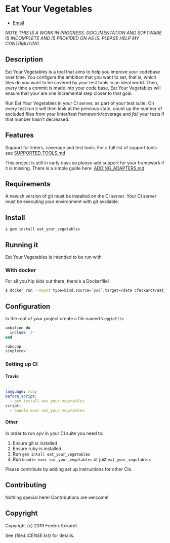 # Eat Your Vegetables

* [Email](mailto:cfeckardt@gmail.com)

_NOTE THIS IS A WORK IN PROGRESS. DOCUMENTATION AND SOFTWARE IS INCOMPLETE AND IS PROVIDED ON AS IS. PLEASE HELP MY CONTRIBUTING_

## Description
Eat Your Vegetables is a tool that aims to help you improve your codebase over
time. You configure the ambition that you want to set, that is, which files do
you want to be covered by your test tools in an ideal world. Then, every time a
commit is made into your code base, Eat Your Vegetables will ensure that your
are one incremental step closer to that goal.

Run Eat Your Vegetables in your CI server, as part of your test suite. On every
test run it will then look at the previous state, count up the number of
excluded files from your linter/test framework/coverage and _fail_ your tests if
that number hasn't decreased.

## Features
Support for linters, coverage and test tools. For a full list of support tools
see [SUPPORTED_TOOLS.md](docs/SUPPORTED_TOOLS.md)

This project is still in early days so _please_ add support for your framework
if it is missing. There is a simple guide here: [ADDING_ADAPTERS.md](docs/ADDING_ADAPTERS.md)

## Requirements

A newish version of git must be installed on the CI server. Your CI server must
be executing your environment with git available.

## Install

    $ gem install eat_your_vegetables

## Running it

Eat Your Vegetables is intended to be run with

### With docker

For all you hip kids out there, there's a Dockerfile!

```bash
$ docker run --mount type=bind,source=`pwd`,target=/data cfeckardt/eat_your_vegetables:latest
```

## Configuration

In the root of your project create a file named `Veggiefile`

```ruby
ambition do
  include '/'
end

rubocop
simplecov
```

### Setting up CI

#### Travis

```yaml
---
language: ruby
before_script:
  - gem install eat_your_vegetables
script:
  - bundle exec eat_your_vegetables

```

#### Other

In order to run _eyv_ in your CI suite you need to:

1. Ensure git is installed
2. Ensure ruby is installed
3. Run `gem intall eat_your_vegetables`
4. Run `bundle exec eat_your_vegetables` or just `eat_your_vegetables`

Please contribute by adding set up instructions for other CIs.

## Contributing

Nothing special here! Contributions are welcome!

## Copyright

Copyright (c) 2019 Fredrik Eckardt

See {file:LICENSE.txt} for details.
